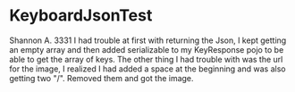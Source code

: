 # KeyboardJsonTest
Shannon A.
3331
I had trouble at first with returning the Json, I kept getting an empty array and then added serializable to my KeyResponse pojo to be able to get the array of keys.
The other thing I had trouble with was the url for the image, I realized I had added a space at the beginning and was also getting two "/". Removed them and got the image. 
